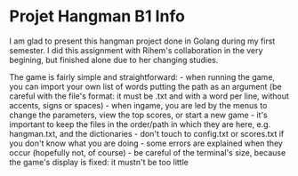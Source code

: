 # Projet Hangman B1 Info

I am glad to present this hangman project done in Golang during my first semester.
I did this assignment with Rihem's collaboration in the very begining, but finished alone due to her changing studies.

The game is fairly simple and straightforward:
    - when running the game, you can import your own list of words putting the path as an argument (be careful with the file's format: it must be .txt and with a word per line, without accents, signs or spaces)
    - when ingame, you are led by the menus to change the parameters, view the top scores, or start a new game
    - it's important to keep the files in the order/path in which they are here, e.g. hangman.txt, and the dictionaries
    - don't touch to config.txt or scores.txt if you don't know what you are doing
    - some errors are explained when they occur (hopefully not, of course)
    - be careful of the terminal's size, because the game's display is fixed: it mustn't be too little